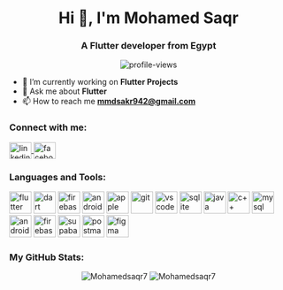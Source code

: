 <!-- Header -->
<h1 align="center">Hi 👋, I'm Mohamed Saqr</h1>
<h3 align="center">A Flutter developer from Egypt</h3>

<!-- Profile Views -->
<p align="center"> 
    <img src="https://komarev.com/ghpvc/?username=Mohamedsaqr7&label=Profile%20views&color=0e75b6&style=flat" alt="profile-views" /> 
</p>

<!-- About Me -->
- 🔭 I’m currently working on **Flutter Projects**  
- 💬 Ask me about **Flutter**  
- 📫 How to reach me **mmdsakr942@gmail.com**

<!-- Connect With Me -->
<h3 align="left">Connect with me:</h3>
<p align="left">
    <a href="'https://www.linkedin.com/in/mohamed-saqr-574943232'" target="blank">
        <img align="center" src="https://cdn.jsdelivr.net/npm/simple-icons@3.0.1/icons/linkedin.svg" alt="linkedin" height="30" width="40" />
    </a>
    <a href="https://www.facebook.com/profile.php?id=100012732062133&mibextid=ZbwKwL" target="blank">
        <img align="center" src="https://cdn.jsdelivr.net/npm/simple-icons@3.0.1/icons/facebook.svg" alt="facebook" height="30" width="40" />
    </a>
</p>

<!-- Languages and Tools -->
<h3 align="left">Languages and Tools:</h3>
<p align="left">
    <img src="https://www.vectorlogo.zone/logos/flutterio/flutterio-icon.svg" alt="flutter" width="40" height="40"/> 
    <img src="https://www.vectorlogo.zone/logos/dartlang/dartlang-icon.svg" alt="dart" width="40" height="40"/> 
    <!-- Firebase -->
    <img src="https://www.vectorlogo.zone/logos/firebase/firebase-icon.svg" alt="firebase" width="40" height="40"/>
    <!-- Android -->
    <img src="https://cdn.jsdelivr.net/gh/devicons/devicon/icons/android/android-original.svg" alt="android" width="40" height="40"/>
    <!-- iOS -->
    <img src="https://www.vectorlogo.zone/logos/apple/apple-icon.svg" alt="apple" width="40" height="40"/>
    <!-- Git -->
    <img src="https://www.vectorlogo.zone/logos/git-scm/git-scm-icon.svg" alt="git" width="40" height="40"/> 
    <!-- VS Code -->
    <img src="https://www.vectorlogo.zone/logos/visualstudio_code/visualstudio_code-icon.svg" alt="vscode" width="40" height="40"/>
    <!-- SQLite -->
    <img src="https://www.vectorlogo.zone/logos/sqlite/sqlite-icon.svg" alt="sqlite" width="40" height="40"/>
   <!-- Java -->
    <img src="https://www.vectorlogo.zone/logos/java/java-icon.svg" alt="java" width="40" height="40"/>
    <!-- C++ -->
    <img src="https://cdn.jsdelivr.net/gh/devicons/devicon/icons/cplusplus/cplusplus-original.svg" alt="c++" width="40" height="40"/>
    <!-- MySQL -->
    <img src="https://www.vectorlogo.zone/logos/mysql/mysql-icon.svg" alt="mysql" width="40" height="40"/>
    <!-- Android Studio -->
    <img src="https://cdn.jsdelivr.net/gh/devicons/devicon/icons/androidstudio/androidstudio-original.svg" alt="android-studio" width="40" height="40"/>
    <!-- Firebase Hosting -->
    <img src="https://cdn.jsdelivr.net/gh/devicons/devicon/icons/firebase/firebase-plain.svg" alt="firebase" width="40" height="40"/>
     <!-- Supabase -->
    <img src="https://www.vectorlogo.zone/logos/supabase/supabase-icon.svg" alt="supabase" width="40" height="40"/>
    <!-- Postman -->
    <img src="https://www.vectorlogo.zone/logos/getpostman/getpostman-icon.svg" alt="postman" width="40" height="40"/>
    <!-- Figma -->
    <img src="https://www.vectorlogo.zone/logos/figma/figma-icon.svg" alt="figma" width="40" height="40"/>
   
</p>

<!-- GitHub Stats -->
<h3 align="left">My GitHub Stats:</h3>
<p align="center">
  <img src="https://github-readme-stats.vercel.app/api?username=Mohamedsaqr7&show_icons=true&locale=en" alt="Mohamedsaqr7" />
  <img src="https://github-readme-streak-stats.herokuapp.com/?user=Mohamedsaqr7&" alt="Mohamedsaqr7" />
</p>


